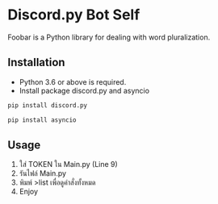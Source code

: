 # Discord.py Bot Self

Foobar is a Python library for dealing with word pluralization.

## Installation

- Python 3.6 or above is required.
- Install package discord.py and asyncio

```bash
pip install discord.py

pip install asyncio
```

## Usage

1. ใส่ TOKEN ใน Main.py (Line 9)
2. รันไฟล์ Main.py
3. พิมพ์ >list เพื่อดูคำสั่งทั้งหมด
4. Enjoy
